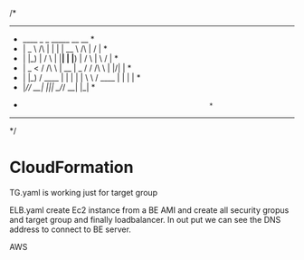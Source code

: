 /*
*****************************************************
*    ____          _    _ _____            __  __   *
*   |  _ \   /\   | |  | |  __ \     /\   |  \/  |  *
*   | |_) | /  \  | |__| | |__) |   /  \  | \  / |  *
*   |  _ < / /\ \ |  __  |  _  /   / /\ \ | |\/| |  *
*   | |_) / ____ \| |  | | | \ \  / ____ \| |  | |  *
*   |____/_/    \_\_|  |_|_|  \_\/_/    \_\_|  |_|  *
*                                                   *
*****************************************************
*/
# CloudFormation

TG.yaml is working just for target group

ELB.yaml create Ec2 instance from a BE AMI and create all security gropus and target group and finally loadbalancer. 
In out put we can see the DNS address to connect to BE server.



AWS
